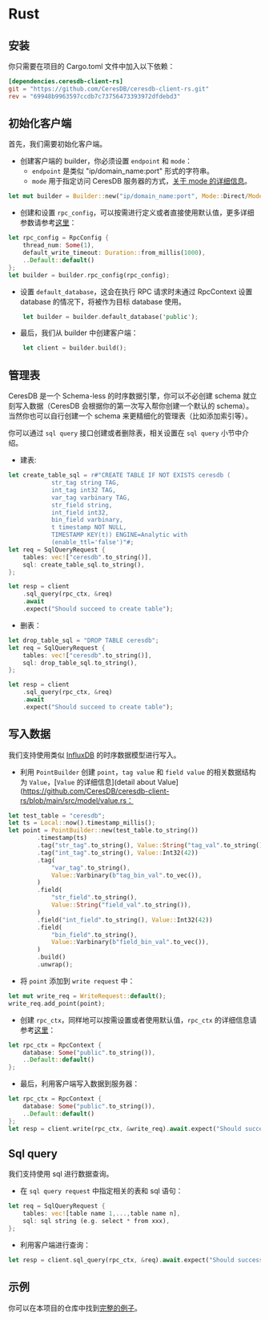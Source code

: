 # Rust

## 安装

你只需要在项目的 Cargo.toml 文件中加入以下依赖：

```toml
[dependencies.ceresdb-client-rs]
git = "https://github.com/CeresDB/ceresdb-client-rs.git"
rev = "69948b9963597ccdb7c73756473393972dfdebd3"
```

## 初始化客户端

首先，我们需要初始化客户端。

- 创建客户端的 builder，你必须设置 `endpoint` 和 `mode`：
  - `endpoint` 是类似 "ip/domain_name:port" 形式的字符串。
  - `mode` 用于指定访问 CeresDB 服务器的方式，[关于 mode 的详细信息](https://github.com/CeresDB/ceresdb-client-rs/blob/main/src/db_client/builder.rs#L20)。

```rust
let mut builder = Builder::new("ip/domain_name:port", Mode::Direct/Mode::Proxy);
```

- 创建和设置 `rpc_config`，可以按需进行定义或者直接使用默认值，更多详细参数请参考[这里](https://github.com/CeresDB/ceresdb-client-rs/blob/main/src/options.rs)：

```rust
let rpc_config = RpcConfig {
    thread_num: Some(1),
    default_write_timeout: Duration::from_millis(1000),
    ..Default::default()
};
let builder = builder.rpc_config(rpc_config);
```

- 设置 `default_database`，这会在执行 RPC 请求时未通过 RpcContext 设置 database 的情况下，将被作为目标 database 使用。

```rust
    let builder = builder.default_database('public');
```

- 最后，我们从 builder 中创建客户端：

```rust
    let client = builder.build();
```

## 管理表

CeresDB 是一个 Schema-less 的时序数据引擎，你可以不必创建 schema 就立刻写入数据（CeresDB 会根据你的第一次写入帮你创建一个默认的 schema）。 当然你也可以自行创建一个 schema 来更精细化的管理表（比如添加索引等）。

你可以通过 `sql query` 接口创建或者删除表，相关设置在 `sql query` 小节中介绍。

- 建表:

```rust
let create_table_sql = r#"CREATE TABLE IF NOT EXISTS ceresdb (
            str_tag string TAG,
            int_tag int32 TAG,
            var_tag varbinary TAG,
            str_field string,
            int_field int32,
            bin_field varbinary,
            t timestamp NOT NULL,
            TIMESTAMP KEY(t)) ENGINE=Analytic with
            (enable_ttl='false')"#;
let req = SqlQueryRequest {
    tables: vec!["ceresdb".to_string()],
    sql: create_table_sql.to_string(),
};

let resp = client
    .sql_query(rpc_ctx, &req)
    .await
    .expect("Should succeed to create table");
```

- 删表：

```rust
let drop_table_sql = "DROP TABLE ceresdb";
let req = SqlQueryRequest {
    tables: vec!["ceresdb".to_string()],
    sql: drop_table_sql.to_string(),
};

let resp = client
    .sql_query(rpc_ctx, &req)
    .await
    .expect("Should succeed to create table");
```

## 写入数据

我们支持使用类似 [InfluxDB](https://awesome.influxdata.com/docs/part-2/influxdb-data-model) 的时序数据模型进行写入。

- 利用 `PointBuilder` 创建 `point`，`tag value` 和 `field value` 的相关数据结构为 `Value`，[`Value` 的详细信息](detail about Value](https://github.com/CeresDB/ceresdb-client-rs/blob/main/src/model/value.rs：

```rust
let test_table = "ceresdb";
let ts = Local::now().timestamp_millis();
let point = PointBuilder::new(test_table.to_string())
        .timestamp(ts)
        .tag("str_tag".to_string(), Value::String("tag_val".to_string()))
        .tag("int_tag".to_string(), Value::Int32(42))
        .tag(
            "var_tag".to_string(),
            Value::Varbinary(b"tag_bin_val".to_vec()),
        )
        .field(
            "str_field".to_string(),
            Value::String("field_val".to_string()),
        )
        .field("int_field".to_string(), Value::Int32(42))
        .field(
            "bin_field".to_string(),
            Value::Varbinary(b"field_bin_val".to_vec()),
        )
        .build()
        .unwrap();
```

- 将 `point` 添加到 `write request` 中：

```rust
let mut write_req = WriteRequest::default();
write_req.add_point(point);
```

- 创建 `rpc_ctx`，同样地可以按需设置或者使用默认值，`rpc_ctx` 的详细信息请参考[这里](https://github.com/CeresDB/ceresdb-client-rs/blob/a72e673103463c7962e01a097592fc7edbcc0b79/src/rpc_client/mod.rs#L29)：

```rust
let rpc_ctx = RpcContext {
    database: Some("public".to_string()),
    ..Default::default()
};
```

- 最后，利用客户端写入数据到服务器：

```rust
let rpc_ctx = RpcContext {
    database: Some("public".to_string()),
    ..Default::default()
};
let resp = client.write(rpc_ctx, &write_req).await.expect("Should success to write");
```

## Sql query

我们支持使用 sql 进行数据查询。

- 在 `sql query request` 中指定相关的表和 sql 语句：

```rust
let req = SqlQueryRequest {
    tables: vec![table name 1,...,table name n],
    sql: sql string (e.g. select * from xxx),
};
```

- 利用客户端进行查询：

```rust
let resp = client.sql_query(rpc_ctx, &req).await.expect("Should success to write");
```

## 示例

你可以在本项目的仓库中找到[完整的例子](https://github.com/CeresDB/ceresdb-client-rs/blob/main/examples/read_write.rs)。
